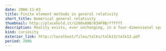 ```yaml
---
date: 2006-11-03
title: Finite element methods in general relativity
short_title: Numerical general relativity
thumbnail: http://placehold.it/1200x800/83AF9B/ffffff
description: Reality exists, ever unchanging, in a four-dimensional spacetime.
kind: curiosity
exterior_link: http://localhost/files/talks/talk13/talk13.pdf
period: 2006
---
```

